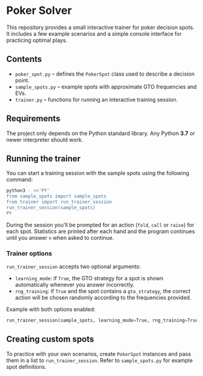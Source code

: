 # Poker Solver

This repository provides a small interactive trainer for poker decision spots. It includes a few example scenarios and a simple console interface for practicing optimal plays.

## Contents

- `poker_spot.py` – defines the `PokerSpot` class used to describe a decision point.
- `sample_spots.py` – example spots with approximate GTO frequencies and EVs.
- `trainer.py` – functions for running an interactive training session.

## Requirements

The project only depends on the Python standard library. Any Python **3.7** or newer interpreter should work.

## Running the trainer

You can start a training session with the sample spots using the following command:

```bash
python3 - <<'PY'
from sample_spots import sample_spots
from trainer import run_trainer_session
run_trainer_session(sample_spots)
PY
```

During the session you'll be prompted for an action (`fold`, `call` or `raise`) for each spot. Statistics are printed after each hand and the program continues until you answer `n` when asked to continue.

### Trainer options

`run_trainer_session` accepts two optional arguments:

- `learning_mode`: if `True`, the GTO strategy for a spot is shown automatically whenever you answer incorrectly.
- `rng_training`: if `True` and the spot contains a `gto_strategy`, the correct action will be chosen randomly according to the frequencies provided.

Example with both options enabled:

```python
run_trainer_session(sample_spots, learning_mode=True, rng_training=True)
```

## Creating custom spots

To practice with your own scenarios, create `PokerSpot` instances and pass them in a list to `run_trainer_session`. Refer to `sample_spots.py` for example spot definitions.
